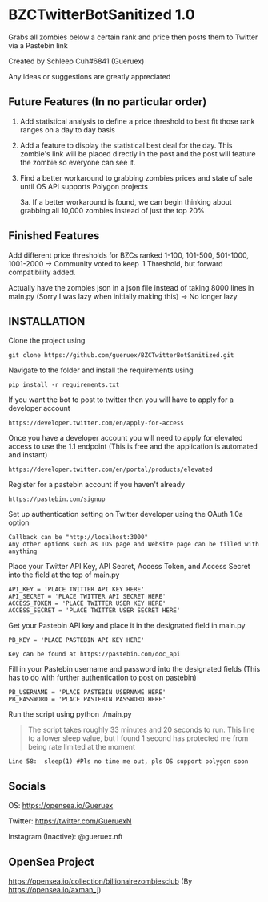 # BZCTwitterBotSanitized 1.0
Grabs all zombies below a certain rank and price then posts them to Twitter via a Pastebin link

Created by Schleep Cuh#6841 (Gueruex)

Any ideas or suggestions are greatly appreciated

Future Features (In no particular order)
----------------------------------------------------------
1. Add statistical analysis to define a price threshold to best fit those rank ranges on a day to day basis
2. Add a feature to display the statistical best deal for the day. This zombie's link will be placed directly in the post and the post will feature the zombie so everyone can see it.
3. Find a better workaround to grabbing zombies prices and state of sale until OS API supports Polygon projects

      3a. If a better workaround is found, we can begin thinking about grabbing all 10,000 zombies instead of just the top 20%
      
Finished Features      
----------------------------------------------------------
Add different price thresholds for BZCs ranked 1-100, 101-500, 501-1000, 1001-2000 -> Community voted to keep .1 Threshold, but forward compatibility added.

Actually have the zombies json in a json file instead of taking 8000 lines in main.py (Sorry I was lazy when initially making this) -> No longer lazy

INSTALLATION
----------------------------------------------------------
Clone the project using
~~~
git clone https://github.com/gueruex/BZCTwitterBotSanitized.git
~~~
Navigate to the folder and install the requirements using
~~~
pip install -r requirements.txt
~~~
If you want the bot to post to twitter then you will have to apply for a developer account
~~~
https://developer.twitter.com/en/apply-for-access
~~~
Once you have a developer account you will need to apply for elevated access to use the 1.1 endpoint (This is free and the application is automated and instant)
~~~
https://developer.twitter.com/en/portal/products/elevated
~~~
Register for a pastebin account if you haven't already
~~~
https://pastebin.com/signup
~~~
Set up authentication setting on Twitter developer using the OAuth 1.0a option
~~~
Callback can be "http://localhost:3000"
Any other options such as TOS page and Website page can be filled with anything
~~~
Place your Twitter API Key, API Secret, Access Token, and Access Secret into the field at the top of main.py
~~~
API_KEY = 'PLACE TWITTER API KEY HERE'
API_SECRET = 'PLACE TWITTER API SECRET HERE'
ACCESS_TOKEN = 'PLACE TWITTER USER KEY HERE'
ACCESS_SECRET = 'PLACE TWITTER USER SECRET HERE'
~~~
Get your Pastebin API key and place it in the designated field in main.py
~~~
PB_KEY = 'PLACE PASTEBIN API KEY HERE'

Key can be found at https://pastebin.com/doc_api
~~~
Fill in your Pastebin username and password into the designated fields (This has to do with further authentication to post on pastebin)
~~~
PB_USERNAME = 'PLACE PASTEBIN USERNAME HERE'
PB_PASSWORD = 'PLACE PASTEBIN PASSWORD HERE'
~~~
Run the script using python ./main.py

>The script takes roughly 33 minutes and 20 seconds to run. This line to a lower sleep value, but I found 1 second has protected me from being rate limited at the moment
~~~
Line 58:  sleep(1) #Pls no time me out, pls OS support polygon soon
~~~


Socials
----------------------------------------------------------
OS: https://opensea.io/Gueruex

Twitter: https://twitter.com/GueruexN

Instagram (Inactive): @gueruex.nft

OpenSea Project
----------------------------------------------------------

https://opensea.io/collection/billionairezombiesclub (By https://opensea.io/axman_j)
